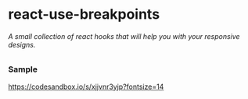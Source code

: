 # react-use-breakpoints
###### A small collection of react hooks that will help you with your responsive designs.
### Sample
https://codesandbox.io/s/xjjvnr3yjp?fontsize=14
